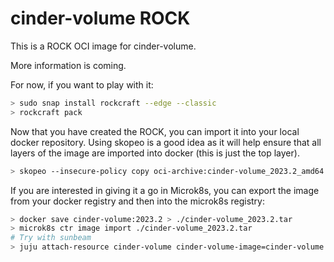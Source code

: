 # cinder-volume ROCK

This is a ROCK OCI image for cinder-volume.

More information is coming.

For now, if you want to play with it:

```bash
> sudo snap install rockcraft --edge --classic
> rockcraft pack
```

Now that you have created the ROCK, you can import it into
your local docker repository. Using skopeo is a good idea as
it will help ensure that all layers of the image are imported
into docker (this is just the top layer).

```bash
> skopeo --insecure-policy copy oci-archive:cinder-volume_2023.2_amd64.rock docker-daemon:cinder-volume:2023.2
```

If you are interested in giving it a go in Microk8s, you can
export the image from your docker registry and then into the
microk8s registry:

```bash
> docker save cinder-volume:2023.2 > ./cinder-volume_2023.2.tar
> microk8s ctr image import ./cinder-volume_2023.2.tar
# Try with sunbeam
> juju attach-resource cinder-volume cinder-volume-image=cinder-volume:2023.2
```
